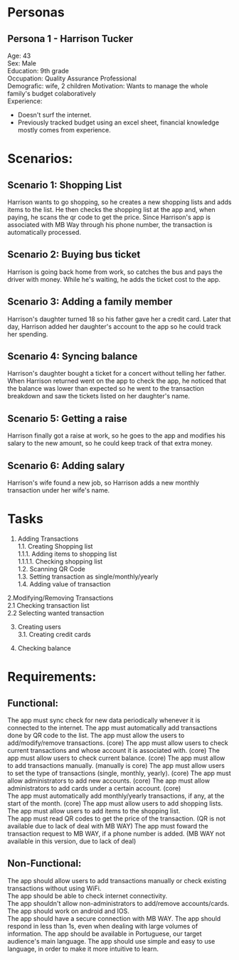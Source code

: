 # Personas

## Persona 1 - Harrison Tucker
Age: 43  
Sex: Male  
Education: 9th grade  
Occupation: Quality Assurance Professional  
Demografic: wife, 2 children
Motivation: Wants to manage the whole family's budget colaboratively  
Experience:
* Doesn't surf the internet.
* Previously tracked budget using an excel sheet, financial knowledge mostly comes from experience.

# Scenarios:

## Scenario 1: Shopping List
Harrison wants to go shopping, so he creates a new shopping lists and adds items to the list. He then checks the shopping list at the app and, when paying, he scans the qr code to get the price. Since Harrison's app is associated with MB Way through his phone number, the transaction is automatically processed.

## Scenario 2: Buying bus ticket
Harrison is going back home from work, so catches the bus and pays the driver with money. While he's waiting, he adds the ticket cost to the app.

## Scenario 3: Adding a family member
Harrison's daughter turned 18 so his father gave her a credit card. Later that day, Harrison added her daughter's account to the app so he could track her spending.

## Scenario 4: Syncing balance
Harrison's daughter bought a ticket for a concert without telling her father. When Harrison returned went on the app to check the app, he noticed that the balance was lower than expected so he went to the transaction breakdown and saw the tickets listed on her daughter's name.

## Scenario 5: Getting a raise
Harrison finally got a raise at work, so he goes to the app and modifies his salary to the new amount, so he could keep track of that extra money.

## Scenario 6: Adding salary
Harrison's wife found a new job, so Harrison adds a new monthly transaction under her wife's name.


# Tasks
1. Adding Transactions  
  1.1. Creating Shopping list  
    1.1.1. Adding items to shopping list  
      1.1.1.1. Checking shopping list  
  1.2. Scanning QR Code  
  1.3. Setting transaction as single/monthly/yearly  
  1.4. Adding value of transaction  

2.Modifying/Removing Transactions  
  2.1 Checking transaction list  
  2.2 Selecting wanted transaction  

3. Creating users  
  3.1. Creating credit cards  
  
4. Checking balance  
  
# Requirements:
## Functional:
The app must sync check for new data periodically whenever it is connected to the internet.
The app must automatically add transactions done by QR code to the list.
The app must allow the users to add/modify/remove transactions. (core)
The app must allow users to check current transactions and whose account it is associated with. (core)
The app must allow users to check current balance. (core)
The app must allow to add transactions manually. (manually is core)
The app must allow users to set the type of transactions (single, monthly, yearly).  (core)
The app must allow administrators to add new accounts.  (core)
The app must allow administrators to add cards under a certain account. (core)  
The app must automatically add monthly/yearly transactions, if any, at the start of the month.  (core)
The app must allow users to add shopping lists.
The app must allow users to add items to the shopping list.  
The app must read QR codes to get the price of the transaction. (QR is not available due to lack of deal with MB WAY)
The app must foward the transaction request to MB WAY, if a phone number is added.  (MB WAY not available in this version, due to lack of deal)

## Non-Functional:
The app should allow users to add transactions manually or check existing transactions without using WiFi.  
The app should be able to check internet connectivity.  
The app shouldn't allow non-administrators to add/remove accounts/cards.  
The app should work on android and IOS.  
The app should have a secure connection with MB WAY.
The app should respond in less than 1s, even when dealing with large volumes of information.
The app should be available in Portuguese, our target audience's main language.
The app should use simple and easy to use language, in order to make it more intuitive to learn.
  
 

